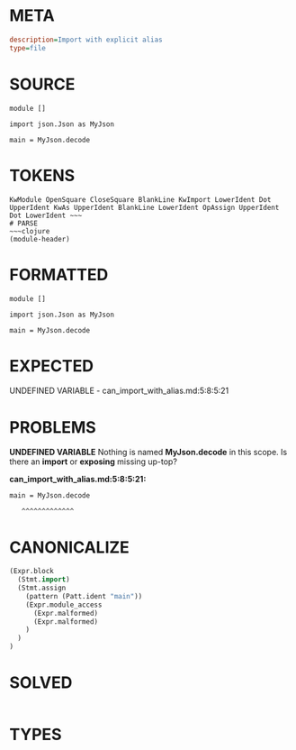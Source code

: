 # META
~~~ini
description=Import with explicit alias
type=file
~~~
# SOURCE
~~~roc
module []

import json.Json as MyJson

main = MyJson.decode
~~~
# TOKENS
~~~text
KwModule OpenSquare CloseSquare BlankLine KwImport LowerIdent Dot UpperIdent KwAs UpperIdent BlankLine LowerIdent OpAssign UpperIdent Dot LowerIdent ~~~
# PARSE
~~~clojure
(module-header)
~~~
# FORMATTED
~~~roc
module []

import json.Json as MyJson

main = MyJson.decode
~~~
# EXPECTED
UNDEFINED VARIABLE - can_import_with_alias.md:5:8:5:21
# PROBLEMS
**UNDEFINED VARIABLE**
Nothing is named **MyJson.decode** in this scope.
Is there an **import** or **exposing** missing up-top?

**can_import_with_alias.md:5:8:5:21:**
```roc
main = MyJson.decode
```
       ^^^^^^^^^^^^^


# CANONICALIZE
~~~clojure
(Expr.block
  (Stmt.import)
  (Stmt.assign
    (pattern (Patt.ident "main"))
    (Expr.module_access
      (Expr.malformed)
      (Expr.malformed)
    )
  )
)
~~~
# SOLVED
~~~clojure
~~~
# TYPES
~~~roc
~~~
